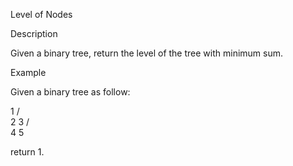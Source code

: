 Level of Nodes 

Description

Given a binary tree, return the level of the tree with minimum sum.

Example

Given a binary tree as follow:

  1
 / \
2   3
   / \
  4   5

return 1.


